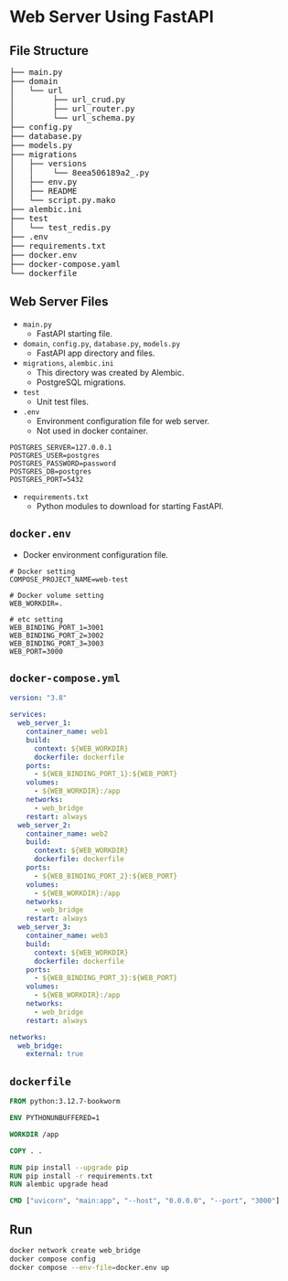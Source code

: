 # Web Server Using FastAPI

## File Structure

<pre>
├── main.py
├── domain
│   └── url
│        ├── url_crud.py
│        ├── url_router.py
│        └── url_schema.py
├── config.py
├── database.py
├── models.py
├── migrations
│   ├── versions
│   │    └── 8eea506189a2_.py
│   ├── env.py
│   ├── README
│   └── script.py.mako
├── alembic.ini
├── test
│   └── test_redis.py
├── .env
├── requirements.txt
├── docker.env
├── docker-compose.yaml
└── dockerfile
</pre>

## Web Server Files

- <code>main.py</code>
  - FastAPI starting file.
- <code>domain</code>, <code>config.py</code>, <code>database.py</code>, <code>models.py</code>
  - FastAPI app directory and files.
- <code>migrations</code>, <code>alembic.ini</code>
  - This directory was created by Alembic.
  - PostgreSQL migrations.
- <code>test</code>
  - Unit test files.
- <code>.env</code>
  - Environment configuration file for web server.
  - Not used in docker container.

```.env
POSTGRES_SERVER=127.0.0.1
POSTGRES_USER=postgres
POSTGRES_PASSWORD=password
POSTGRES_DB=postgres
POSTGRES_PORT=5432
```

- <code>requirements.txt</code>
  - Python modules to download for starting FastAPI.

## <code>docker.env</code>

- Docker environment configuration file.

```docker.env
# Docker setting
COMPOSE_PROJECT_NAME=web-test

# Docker volume setting
WEB_WORKDIR=.

# etc setting
WEB_BINDING_PORT_1=3001
WEB_BINDING_PORT_2=3002
WEB_BINDING_PORT_3=3003
WEB_PORT=3000
```

## <code>docker-compose.yml</code>

```docker-compose.yml
version: "3.8"

services:
  web_server_1:
    container_name: web1
    build:
      context: ${WEB_WORKDIR}
      dockerfile: dockerfile
    ports:
      - ${WEB_BINDING_PORT_1}:${WEB_PORT}
    volumes:
      - ${WEB_WORKDIR}:/app
    networks:
      - web_bridge
    restart: always
  web_server_2:
    container_name: web2
    build:
      context: ${WEB_WORKDIR}
      dockerfile: dockerfile
    ports:
      - ${WEB_BINDING_PORT_2}:${WEB_PORT}
    volumes:
      - ${WEB_WORKDIR}:/app
    networks:
      - web_bridge
    restart: always
  web_server_3:
    container_name: web3
    build:
      context: ${WEB_WORKDIR}
      dockerfile: dockerfile
    ports:
      - ${WEB_BINDING_PORT_3}:${WEB_PORT}
    volumes:
      - ${WEB_WORKDIR}:/app
    networks:
      - web_bridge
    restart: always

networks:
  web_bridge:
    external: true
```

## <code>dockerfile</code>

```dockerfile
FROM python:3.12.7-bookworm

ENV PYTHONUNBUFFERED=1

WORKDIR /app

COPY . .

RUN pip install --upgrade pip
RUN pip install -r requirements.txt
RUN alembic upgrade head

CMD ["uvicorn", "main:app", "--host", "0.0.0.0", "--port", "3000"]
```

## Run

```bash
docker network create web_bridge
docker compose config
docker compose --env-file=docker.env up
```